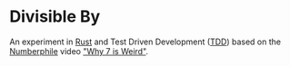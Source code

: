 # Divisible By

An experiment in [Rust] and Test Driven Development ([TDD]) based on the
[Numberphile] video ["Why 7 is Weird"].

[numberphile]: https://www.youtube.com/c/numberphile
[rust]: https://www.rust-lang.org/
[tdd]: https://en.wikipedia.org/wiki/Test-driven_development
["why 7 is weird"]: https://www.youtube.com/watch?v=UDQjn_-pDSs
